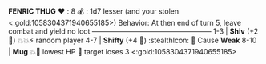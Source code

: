 **FENRIC THUG**
:heart: : 8
:moneybag: : 1d7 lesser (and your stolen <:gold:1058304371940655185>)
Behavior: At then end of turn 5, leave combat and yield no loot
—————————————————
1-3   | **Shiv** (+2  :game_die:) :boom::boom::zap: random player
4-7   | **Shifty** (+4 :game_die:) :stealthIcon: :twisted_rightwards_arrows: Cause __Weak__
8-10 | **Mug** :boom::no_entry_sign: lowest HP :twisted_rightwards_arrows: target loses 3 <:gold:1058304371940655185>
